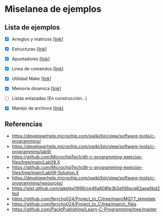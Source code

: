 # Miselanea de ejemplos

## Lista de ejemplos

- [x] Arreglos y matrices [[link]](arreglos_matrices/)
- [x] Estructuras [[link]](estructuras/)
- [x] Apuntadores [[link]](punteros/)
- [x] Linea de comandos [[link]](cmd_line_args/)
- [x] Utilidad Make [[link]](multi-file_project/)
- [x] Memoria dinamica [[link]](reserva_dinamica_memoria/)
- [ ] Listas enlazadas (En construcción...)
- [x] Manejo de archivos [[link]](archivos)


## Referencias

* https://developerhelp.microchip.com/xwiki/bin/view/software-tools/c-programming/
* https://developerhelp.microchip.com/xwiki/bin/view/software-tools/c-programming/lab9/
* https://github.com/MicrochipTech/dh-c-programming-exercise-files/tree/main/Lab09.X
* https://github.com/MicrochipTech/dh-c-programming-exercise-files/tree/main/Lab09-Solution.X
* https://developerhelp.microchip.com/xwiki/bin/view/software-tools/c-programming/resources/
* https://gist.github.com/jakelevi1996/ce46a808fe3b5ef06ece63aea0bd2fed
* https://github.com/ferrcho024/Project_to_C/tree/main/MQTT_template
* https://github.com/ferrcho024/Project_to_C/tree/main/c_files
* https://github.com/PacktPublishing/Learn-C-Programming/tree/master